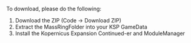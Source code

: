 To download, please do the following:
1. Download the ZIP (Code -> Download ZIP)
2. Extract the MassRingFolder into your KSP GameData
3. Install the Kopernicus Expansion Continued-er and ModuleManager
